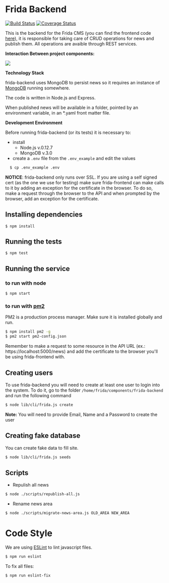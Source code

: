 Frida Backend
============

[![Build Status](https://snap-ci.com/brasil-de-fato/frida-backend/branch/master/build_image)](https://snap-ci.com/brasil-de-fato/frida-backend/branch/master)
[![Coverage Status](https://coveralls.io/repos/brasil-de-fato/news-service/badge.svg?branch=master)](https://coveralls.io/r/brasil-de-fato/news-service?branch=master)

This is the backend for the Frida CMS (you can find the frontend code [here](https://github.com/brasil-de-fato/sylvia)), it is responsible for taking care of CRUD operations for news and publish them.
All operations are avaible through REST services.


**Interaction Between project components:**

![](http://farm6.staticflickr.com/5653/22986735544_e026af9699_b.jpg)


**Technology Stack**

frida-backend uses MongoDB to persist news so it requires an instance of [MongoDB](https://www.mongodb.org/) running somewhere.

The code is written in Node.js and Express.

When published news will be available in a folder, pointed by an environment variable, in an *.yaml front matter file.


**Development Environment**

Before running frida-backend (or its tests) it is necessary to:

* install
  * Node.js v.0.12.7
  * MongoDB v.3.0
* create a `.env` file from the `.env_example` and edit the values

```bash
  $ cp .env_example .env
```

**NOTICE**: frida-backend only runs over SSL. If you are using a self signed cert (as the one we use for testing) make sure frida-frontend can make calls to it by adding an exception for the certificate in the browser. To do so, make a request through the browser to the API and when prompted by the browser, add an exception for the certificate.

## Installing dependencies


```
$ npm install
```

## Running the tests

```
$ npm test
```

## Running the service

### to run with node

```
$ npm start
```
### to run with [pm2](https://github.com/Unitech/pm2)
PM2 is a production process manager. Make sure it is installed globally and run.

```bash
$ npm install pm2 -g
$ pm2 start pm2-config.json
```

Remember to make a request to some resource in the API URL (ex.: https://localhost:5000/news) and add the certificate to the browser you'll be using frida-frontend with.

## Creating users

To use frida-backend you will need to create at least one user to login into the system. To do it, go to the folder `/home/frida/components/frida-backend` and run the following command

```bash
$ node lib/cli/frida.js create
```

**Note:** You will need to provide Email, Name and a Password to create the user

## Creating fake database

You can create fake data to fill site.

```bash
$ node lib/cli/frida.js seeds
```

## Scripts

* Repulish all news

```bash
$ node ./scripts/republish-all.js
```

* Rename news area

```bash
$ node ./scripts/migrate-news-area.js OLD_AREA NEW_AREA
```

# Code Style

We are using [ESLint](http://eslint.org/) to lint javascript files.

```bash
$ npm run eslint
```

To fix all files:

```bash
$ npm run eslint-fix
```
